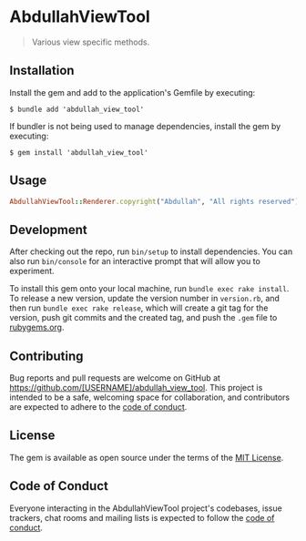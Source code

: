# AbdullahViewTool

> Various view specific methods.

## Installation


Install the gem and add to the application's Gemfile by executing:

    $ bundle add 'abdullah_view_tool'

If bundler is not being used to manage dependencies, install the gem by executing:

    $ gem install 'abdullah_view_tool'

## Usage

```ruby
AbdullahViewTool::Renderer.copyright("Abdullah", "All rights reserved")
```

## Development

After checking out the repo, run `bin/setup` to install dependencies. You can also run `bin/console` for an interactive prompt that will allow you to experiment.

To install this gem onto your local machine, run `bundle exec rake install`. To release a new version, update the version number in `version.rb`, and then run `bundle exec rake release`, which will create a git tag for the version, push git commits and the created tag, and push the `.gem` file to [rubygems.org](https://rubygems.org).

## Contributing

Bug reports and pull requests are welcome on GitHub at https://github.com/[USERNAME]/abdullah_view_tool. This project is intended to be a safe, welcoming space for collaboration, and contributors are expected to adhere to the [code of conduct](https://github.com/[USERNAME]/abdullah_view_tool/blob/master/CODE_OF_CONDUCT.md).

## License

The gem is available as open source under the terms of the [MIT License](https://opensource.org/licenses/MIT).

## Code of Conduct

Everyone interacting in the AbdullahViewTool project's codebases, issue trackers, chat rooms and mailing lists is expected to follow the [code of conduct](https://github.com/[USERNAME]/abdullah_view_tool/blob/master/CODE_OF_CONDUCT.md).
